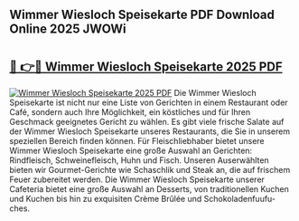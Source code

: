 ## Wimmer Wiesloch Speisekarte PDF Download Online 2025 JWOWi

# <h2><a href="http://gcai90z.nevu.top/?p=Wimmer+Wiesloch+Speisekarte">🔗 👉🔴 Wimmer Wiesloch Speisekarte 2025 PDF</a></h2>

[![Wimmer Wiesloch Speisekarte 2025 PDF](https://i.imgur.com/dBaPXMq.png)](http://gcai90z.nevu.top/?p=Wimmer+Wiesloch+Speisekarte)
Die Wimmer Wiesloch Speisekarte ist nicht nur eine Liste von Gerichten in einem Restaurant oder Café, sondern auch Ihre Möglichkeit, ein köstliches und für Ihren Geschmack geeignetes Gericht zu wählen. Es gibt viele frische Salate auf der Wimmer Wiesloch Speisekarte unseres Restaurants, die Sie in unserem speziellen Bereich finden können. Für Fleischliebhaber bietet unsere Wimmer Wiesloch Speisekarte eine große Auswahl an Gerichten: Rindfleisch, Schweinefleisch, Huhn und Fisch. Unseren Auserwählten bieten wir Gourmet-Gerichte wie Schaschlik und Steak an, die auf frischem Feuer zubereitet werden. Die Wimmer Wiesloch Speisekarte unserer Cafeteria bietet eine große Auswahl an Desserts, von traditionellen Kuchen und Kuchen bis hin zu exquisiten Crème Brûlée und Schokoladenfuufu-ches.

